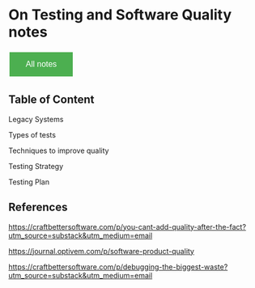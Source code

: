 #  On Testing and Software Quality notes

<style>
  .back-button {
    background-color: #4CAF50; /* Green */
    border: none;
    color: white;
    padding: 15px 32px;
    text-align: center;
    text-decoration: none;
    display: inline-block;
    font-size: 16px;
    margin: 4px 2px;
    cursor: pointer;
  }
</style>

<button class="back-button" onclick="window.location.href='https://matiaspakua.github.io/tech.notes.io'">All notes</button>

## Table of Content

Legacy Systems

Types of tests

Techniques to improve quality

Testing Strategy

Testing Plan

## References

https://craftbettersoftware.com/p/you-cant-add-quality-after-the-fact?utm_source=substack&utm_medium=email

https://journal.optivem.com/p/software-product-quality

https://craftbettersoftware.com/p/debugging-the-biggest-waste?utm_source=substack&utm_medium=email


